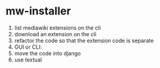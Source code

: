 # mw-installer


1. list mediawiki extensions on the cli
2. download an extension on the cli
3. refactor the code so that the extension code is separate
4. GUI or CLI:
  1. move the code into django
  2. use textual


